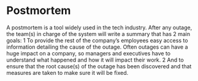 # Postmortem
A postmortem is a tool widely used in the tech industry. After any outage, the team(s) in charge of the system will write a summary that has 2 main goals:
1 To provide the rest of the company’s employees easy access to information detailing the cause of the outage. Often outages can have a huge impact on a company, so managers and executives have to understand what happened and how it will impact their work.
2 And to ensure that the root cause(s) of the outage has been discovered and that measures are taken to make sure it will be fixed.